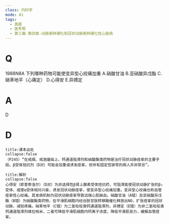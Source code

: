 ```yaml
---
class: 内科学
mode: A1
tags:
  - 真题
  - 医考帮
  - 第三篇-第四章-动脉粥样硬化和冠状动脉粥样硬化性心脏病
---
```


# Q
1988N8A 下列哪种药物可能使变异型心绞痛加重
A.硝酸甘油
B.亚硝酸异戊酯
C.硝苯地平（心痛定）
D.心得安
E.异搏定

# A
D
# D
```ad-note
title:课本出处
collapse:false
（P245）“在戒烟、戒酒基础上，钙通道阻滞剂和硝酸酯类药物是治疗冠状动脉痉挛的主要手段。β受体拮抗剂（D对）可能会加重或诱发痉挛，但伴有固定性狭窄的病人并非禁忌”。
```

```ad-summary
title:解析
collapse:false
心得安（即普萘洛尔）（D对）为非选择性β肾上腺素受体拮抗药，可阻滞能使冠状动脉扩张的β₂受体，或使α受体相对兴奋，诱发冠状动脉痉挛，使变异型心绞痛加重。变异型心绞痛也称血管痉挛性心绞痛，其发病机制为冠状动脉痉挛导致远端心肌缺血。硝酸甘油（A错）及亚硝酸异戊酯（B错）为硝酸酯类药物，在平滑肌细胞内经谷胱甘肽转移酶催化释放出NO，扩张痉挛的冠状动脉，减轻疼痛。硝苯地平（C错）为二氢吡啶类钙通道阻滞剂，异搏定（E错）为非二氢吡啶类钙通道阻滞剂维拉帕米，二者可降低平滑肌细胞内钙离子浓度，降低平滑肌张力，缓解血管痉挛。
```

